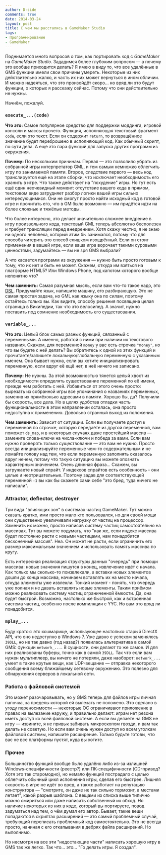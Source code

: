 ```yaml
---
author: D-side
comments: true
date: 2014-03-24
layout: post
title: С чем мы расстались в GameMaker Studio
tags:
- Программирование
- GameMaker
---
```

Поднимается много вопросов о том, как портировать код с _GameMaker_ на _GameMaker Studio_. Зададимся более глубоким вопросом &mdash; а почему это вообще приходится делать? Я имею в виду то, что все удалённые в GMS функции имели свои причины умереть. Некоторые из них действительно жалко, и часть их них может вернуться в ином обличии. И можно надеяться, что это произойдёт скоро... но вряд ли это будут функции, о которых я расскажу сейчас. Потому что они действительно не нужны.

Начнём, пожалуй.

<h3><code>execute_...<wbr>(code)</code></h3>

**Что это:** Самое популярное средство для поддержки моддинга, игровой консоли и массы прочего. Функция, исполняющая текстовый фрагмент `code`, если это текст. Если он содержит `return`, то возвращённое значение будет переброшено в исполняющий код. Как обычный скрипт, по сути дела. А ещё это пара функций для запуска других программ из окружения.

**Почему:** По нескольким причинам. Первая &mdash; это позволило убрать из собранной игры интерпретатор GML, и тем самым немножко облегчить игру по занимаемой памяти. Второе, следствие первого &mdash; весь код транслируется ещё на этапе сборки, что исключает необходимость его хранить в игре. Что также действует на "похудение" игры. Но тут есть ещё один неочевидный момент: отсутствие вашего кода в прямом, текстовом виде затрудняет разбор логики вашей игры сильно интересующимися. Они не смогут просто найти исходный код в готовой игре и прочитать его, что в GM было возможно &mdash; им придётся идти на более сложные и тяжёлые методы.

Что более интересно, это делает значительно сложнее внедрение в игру произвольного кода, текстовый GML теперь абсолютно бесполезен и требует трансляции перед внедрением. Хотя скажу честно, я не знаю ни одного человека, который этим бы занимался, потому что для способа читерить это способ слишком изощрённый. Если он стоит применения в вашей игре, если ваша игра ворочает такими суровыми ценностями, задумайтесь &mdash; вы не зря GMS выбрали?

А что касается программ из окружения &mdash; нужно быть просто готовым к тому, что их нет и быть не может. Скажем, откуда им взяться на платформе HTML5? Или Windows Phone, под капотом которого вообще непонятно что?

**Чем заменить:** Самая разумная мысль, если вам что-то такое надо, это [DSL](http://ru.wikipedia.org/wiki/%D0%9F%D1%80%D0%B5%D0%B4%D0%BC%D0%B5%D1%82%D0%BD%D0%BE-%D0%BE%D1%80%D0%B8%D0%B5%D0%BD%D1%82%D0%B8%D1%80%D0%BE%D0%B2%D0%B0%D0%BD%D0%BD%D1%8B%D0%B9_%D1%8F%D0%B7%D1%8B%D0%BA). Придумайте язык, напишите машину, его разбирающую. Это не самая простая задача, но GML как языку она по силам, поэтому остаётесь только вы. Как видите, способу решения посвящена целая страница в Википедии, так что это велосипед. А значит, нужно поставить под сомнение необходимость его существования.

### `variable_...`

**Что это:**  Целый блок самых разных функций, связанный с переменными. А именно, работой с ними при наличии их текстового названия. Скажем, для переменной `money` у вас есть строчка `"money"`, но что вы будете с ней делать? Вы обратитесь к одной из этих функций и прочитаете/запишете локальную/глобальную переменную с указанным именем. Она бывает нужна, если вы хотите инициализировать переменную, если вдруг её ещё нет, в неё ничего не записано.

**Почему:** Не нужны. За этой возможностью тянется целый хвост из необходимости определять существование переменной по её имени, прежде чем работать с ней. Избавиться от этого очень просто: вырезать из собранной игры все упоминания о названиях переменных, заменив их прямёхонько адресами в памяти. Хорошо бы, да? Получили бы скорость, все дела. Но в целях удобства отладки часть функциональности в этом направлении осталась, она просто недоступна к применению. Довольно странный выход из положения.

**Чем заменить:** Зависит от ситуации. Если вы получаете доступ к переменной по строчке, которую передаёте из другой переменной, вам поможет `ds_map`, и в некоторых случаях даже простейший массив &mdash; замените слова-ключи на числа-ключи и победа за вами. Если вам нужно проверять только существование &mdash; это вам не нужно. Просто всегда инициализируйте переменные чем-то содержательным и не ломайте голову над тем, что если переменную заполнять оказалось вдруг нечем, потому что такую ситуацию вы можете опознать характерным значением. Очень длинная фраза... Скажем, вы загружаете новый спрайт. У индексов спрайтов есть особенность - они целые и неотрицательные. Поэтому задав для соответствующей переменной `-1` вы как бы скажете сами себе "это бред, туда ничего не написали".

### Attractor, deflector, destroyer

Три вида "влияющих зон" в системах частиц GameMaker. Тут можно сказать кратко, ими просто мало кто пользовался, но для своей мощи они существенно увеличивали нагрузку от частиц на процессор. Заменить их можно, просто написав систему частиц самостоятельно на массивах. Тут вы можете подумать, что "как же, если индекс массива будет постоянно расти с новыми частицами, нам понадобится бесконечный массив". Неа. Он может не расти, если ограничить его размер максимальным значением и использовать память массива по кругу.

Есть интересная реализация структуры данных "очередь" при помощи массива: новые значения пишутся в конец, извлечение идёт с начала. Как только мы сколько-то поизвлекали, а вставки новых элементов дошли до конца массива, начинаем вставлять их на место начала, откуда элементы уже извлекли. Тонкий момент - понять, что очередь уже полная и не давать вставлять новые элементы. Таким приёмом можно реализовать систему частиц ограниченной ёмкости. Да, она будет быстрой. Возможно, настолько же быстрой, как и встроенная система частиц, особенно после компиляции с YYC. Но вам это вряд ли понадобится.

### `mplay_...`

Буду краток: это кошмарище, использующее настолько старый DirectX API, что оно недоступно в Windows 7. Уже давно с успехом заменялось `39DLL`, но не так давно (год назад?) появилась альтернатива в самой GMS: функции `network_...`. В сущности, они делают то же самое. И для них реализованы буферы, точно как в самой `39DLL`. Так что если вам нужен мультиплеер, вы ничего не потеряли, даже наоборот: `network_...` умеет в такие крутые вещи, как UDP-вещание &mdash; отправка некоторого сообщения всему ближайшему сетевому окружению. Это полезно для обнаружения серверов в локальной сети.

### Работа с файловой системой

Это может разочаровывать, но у GMS теперь для файлов игры личная папочка, за пределы которой ей вылезать не положено. Это сделано в угоду переносимости &mdash; некоторые ОС ограничивают приложение в правах на вылезание наружу, и правильно делают: играм нет резона иметь доступ ко всей файловой системе. А если вы делаете на GMS не игру &mdash; извините, я не привык забивать микроскопом гвозди, и вам так делать не советую. Но если вам очень нужен доступ ко всем уголкам файловой системы, напишите расширение. Только будьте готовы, что вас не все платформы пустят, куда вы хотите.

### Прочее

Большинство функций вообще было удалёно либо из-за излишней Windows-специфичности (реестр?) или ПК-специфичности (CD-привод? Хотя это так старомодно), но немало функций пострадало с целью облегчить обычный цикл исполнения игры, сделав его быстрее. Лишняя скорость в игре не идёт во вред, а также работает на репутацию конструктора &mdash; "смотрите, он даже не так сильно тормозит, а местами летает", какой разрыв шаблона. С вещами из списка выше типично можно смириться или даже написать собственный их обход. Но наличие некоторых из них в коде, который вы портируете, повод задуматься над тем, о чём думал его автор. Бывает, такие вещи попадаются в скриптах расширений &mdash; это самый проблемный случай, требующий переписать проблемный код самостоятельно. Это не всегда просто, начиная с его откапывания в дебрях файла расширений. Но выполнимо.

Но несмотря на все эти "недостающие части" написать хорошую игру в GMS так же легко. Так что... это... "Го делать игры. Я создал".
